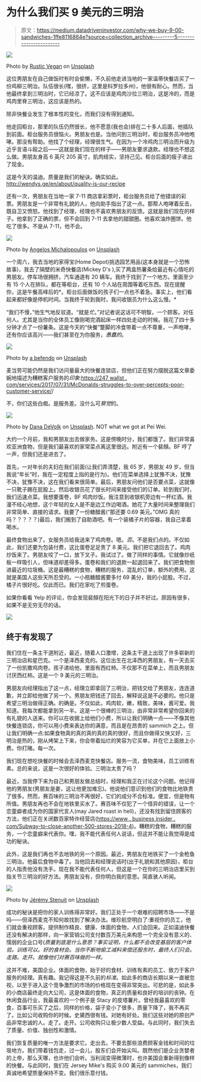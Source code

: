 # 为什么我们买 9 美元的三明治

> 原文：<https://medium.datadriveninvestor.com/why-we-buy-9-00-sandwiches-1ffe8116864e?source=collection_archive---------5----------------------->

![](img/13ab18db7bf8a6cd5574539c2ac8af9b.png)

Photo by [Rustic Vegan](https://unsplash.com/@rusticvegan?utm_source=medium&utm_medium=referral) on [Unsplash](https://unsplash.com?utm_source=medium&utm_medium=referral)

这位男朋友在自己做饭时有时会偷懒，不久前他走进当地的一家温蒂快餐店买了一份鸡柳三明治。队伍很长(嘿，很挤，这里是科罗拉多州)，他很有耐心。然而，当他最终拿到三明治时，它已经凉了。这不应该是鸡肉沙拉三明治，这是冷的，而是鸡肉里脊三明治，这应该是热的。

除非快餐业发生了根本性的变化，而我们没有得到通知。

他走回柜台，那里的队伍仍然很长，他不愿意(我也会)排在二十多人后面，他插队到前面。柜台服务员很恼火。男朋友也是。当他问到三明治时，柜台服务员冲他咆哮。那没有帮助。他找了个经理，经理很生气。在因为一个冷鸡肉三明治而升级为近乎言语斗殴之后——这就是我们现在的样子——男朋友要求退款。经理也不想这么做。男朋友身高 6 英尺 205 英寸，肌肉结实，坚持己见。柜台后面的瘦子递出了现金。

这是今天的温迪。质量是我们的秘诀。确实如此。http://wendys.ge/en/about/quality-is-our-recipe

还有一次，男朋友在当地一家 7-11 商店拿彩票时，柜台服务员给了他错误的彩票。男朋友是一个非常有礼貌的人，他向助手指出了这一点。那帮人咆哮着反击，既自卫又愤怒。他找到了经理，经理也不喜欢男朋友的反馈。这就是我们现在的样子。他拿到了正确的票，但不会回到 7-11 去拿他的甜甜圈。他喜欢油炸圈饼。他吃了很多。不是从 7-11，他不会。

![](img/833797fc60a3b31ce3fd4632d37f115c.png)

Photo by [Angelos Michalopoulos](https://unsplash.com/@angelovisuals?utm_source=medium&utm_medium=referral) on [Unsplash](https://unsplash.com?utm_source=medium&utm_medium=referral)

一个周六，我去当地的家得宝(Home Depot)挑选园艺用品(这本身就是一个恐怖故事)，我去了隔壁的米奇快餐店(Mickey D's ),买了两盒热薯条给最近有心情吃的男朋友。停车场很拥挤，汽车通道有 20 辆车。我终于找到了一个地方。里面至少有 15 个人在排队，都在等柜台，还有 10 个人站在周围等着吃东西。现在提醒你，这是午餐高峰后的*。柜台后面做饭的孩子们一点也不着急。事实上，他们看起来都好像是停机时间。当我终于轮到我时，我问收银员为什么这么慢。*

“我们不慢，”他生气地反驳道。“就是*忙*。”对记者说这话可不明智。一个顾客。对任何人。尤其是当你的全体员工像刚喝完酒起床一样四处走动的时候。我花了四十多分钟才点了一份薯条。这是今天的“快餐”蹩脚的冷食带着一点不尊重，一声咆哮，还有你应该高兴——我们甚至在为你服务，*愚蠢的*。

![](img/ecc9d3575a4ad9c4de45b11a1326ab31.png)

Photo by [a befendo](https://unsplash.com/@ga2006292845?utm_source=medium&utm_medium=referral) on [Unsplash](https://unsplash.com?utm_source=medium&utm_medium=referral)

麦当劳可能仍然是我们访问量最大的快餐连锁店，但他们正在努力摆脱这篇文章委婉地描述为糟糕客户服务的*印象*:[https://247 wallst . com/services/2017/07/31/McDonalds-struggles-to-over-percepts-poor-customer-service/](https://247wallst.com/services/2017/07/31/mcdonalds-struggles-to-overcome-perceptions-of-poor-customer-service/)/

不，你们这些白痴。是服务差。没什么可*察觉*的。

![](img/780cc5574195976bb57ab96cb00c9776.png)

Photo by [Dana DeVolk](https://unsplash.com/@thissillygirlskitchen?utm_source=medium&utm_medium=referral) on [Unsplash](https://unsplash.com?utm_source=medium&utm_medium=referral). NOT what we got at Pei Wei.

大约一个月前，我和男朋友出去做家务。这是傍晚时分，我们都饿了。我们非常喜欢亚洲食物，但是我们最喜欢的家常菜点离这里很远。附近有一个裴頠。BF 哼了一声，但我们还是进去了。

首先，一对年长的夫妇在我们前面(让我们弄清楚，我 65 岁，男朋友 49 岁，但当我说“年长”时，我在一定程度上指的是行为)。他们在菜单选择上犹豫不决，犹豫不决，犹豫不决，这在我们看来很简单。最后，男朋友问他们是否要点菜，这就像一只靴子踢在屁股上。然后收银员花了很长时间来接受他们的订单。轮到我们时，我们迅速点菜。我想要蛋卷，BF 鸡肉炒饭。我注意到收银机旁边有一杯红酒。我漫不经心地想，这个年轻的女人是不是边工作边喝酒。她花了大量时间来整理我们非常简单、直接的请求。我要了一份糖醋酱(“那还要 0.69 美元。”OMG 真的吗？？？？？)最后，我们搬到了自助酒吧。有一个装橘子片的容器，我自己拿着喝水。

最终食物出来了。女服务员给我送来了鸡肉卷。嗯。*否*。不是我们点的。不仅如此，我们还要为包装付费，这比蛋卷足足贵了 8 美元。我们把它退回去了。鸡肉炒饭来了。男朋友咬了一口，放下叉子。我试过了。做了同样的事情。它就像炒纸板一样吸引人，但味道却差得多。蛋卷和我们的退款一起退回来了。我们把食物倒进最近的垃圾桶。这是最糟糕的食物，糟糕的服务，混乱的订单，额外的费用。这就是美国人这些天所忍受的。一小瓶糖醋酱要多付 69 美分，我的小屁股。不过，橘子片很好吃。仅此而已。我们在家吃了煎蛋卷。

如果你看看 Yelp 的评论，你会发现裴頠在阳光下的日子并不好过。原因有很多，如果不是无穷无尽的话。

![](img/1a67b5c408174f30b6221ba27d2a66a8.png)

## 终于有发现了

我们住在一条主干道附近，最近，随着人口激增，这条主干道上出现了许多崭新的三明治店和星巴克。一个是泽西麦克的。这位出生在北泽西的男朋友，有一天去买了一份凯撒鸡肉卷。孩子递给他，里面有西红柿。不仅那不在菜单上，而且男朋友讨厌西红柿。这是一个 9 美元的三明治。

男朋友向经理指出了这一点，经理立即拿回了三明治，把钱交给了男朋友，连连道歉，并立即给他做了另一个。男朋友把钱还了回去，解释说这是不必要的。他只是希望三明治做得正确。的确是。不仅如此，鸡肉软，嫩，精致，美味，酱可爱。我知道。我每次都能拿到另一半。这是一个很棒的三明治，由非常非常希望你回来的有礼貌的人送来。你可以在收据上给他们小费，所以让我们明确一点——不像其他快餐连锁店，你可以用小费来表达你的满意，而且是在昂贵的 sammich 之上。但让我们明确一点:如果食物真的真的真的真的真的很好，而且你做得又快又好，三明治是热的，刚从烤架上下来，你会带着灿烂的笑容为它买单，并在它上面放上小费。你打赌。每一次。

我们现在想吃快餐的时候会去泽西麦克快餐店。服务一流，食物美味，员工训练有素。总的来说，这是一次很好的体验。三明治太贵了吗？

最近，当我停下来为自己和男朋友做总结时，经理和我正在讨论这个问题。他记得他的男朋友(男朋友是姜，这让他更加难忘)。他说他们意识到他们的食物比地铁贵了很多。然而，赛百味的三明治不再很好，它们的成分不合标准。便宜，但是物有所值。男朋友再也不会在地铁里买水了。赛百味不仅犯了一个怪异的错误，让一个恋童癖者成为你的国家代言人(may Jared roast in hell)，还没有找到留住顾客的方法，他们正在关闭数百家特许经营店([https://www . business insider . com/Subway-to-close-another-500-stores-2018-4](https://www.businessinsider.com/subway-to-close-another-500-stores-2018-4))。糟糕的食物，糟糕的服务，一个恋童癖来代表你。嘿，我不能代表任何人说话，但这并不能让我觉得是成功的秘诀。

此外，这是我们再也不去地铁的另一个原因。最近，男朋友在地铁买了一个金枪鱼三明治。他最后食物中毒了。当他回去和经理说话时(出于礼貌和其他原因)，柜台的人指责他没有洗手。现在我不能代表任何人，但这是一个在你的三明治店里买到指关节三明治的好方法。男朋友没有，但你明白我的意思。简直骇人听闻。

![](img/29783e11cf15c5c2094c2745d2699199.png)

Photo by [Jérémy Stenuit](https://unsplash.com/@stenuitj?utm_source=medium&utm_medium=referral) on [Unsplash](https://unsplash.com?utm_source=medium&utm_medium=referral)

成功的秘诀是把你的家人训练得非常好。我们正处于一个艰难的招聘市场——不是吗——但泽西麦克不知何故找到了解决办法。维珍航空明白了:重视你的员工，他们就会重视顾客。提供制作精良、健康、体面的食物，人们会回来。正如温迪快餐还没有解决的那样，向一家营销公司支付数百万美元来构思一个完全没有意义的、懦弱的企业口号(*质量到底是什么意思？事实证明，什么都不会改变基层的客户体验。训练可以。好的食材会。当你不断地偷工减料来偿还股东时，最终人们只会。走路。走开。就像他们对赛百味做的一样。*

这并不难，美国企业。体面的食物，始于好的食材、训练有素的员工、致力于客户服务的经理。真有趣。我记得这是不久前的*标准*。如此多的商店长期以来一直被忽视，以至于进入这个竞争激烈的市场的价格现在变得非常突出。可悲的是，如此多的小商店最终走向大公司，这是体面的食物，真正的质量和良好的培训的丧钟。在休闲食品行业，我最喜欢的一个例子是 Stacy 的皮塔薯片。曾经我最喜欢的零食，百事可乐买了之后，同样的价格，袋子变小了很多，质量下降了，我不再买了。比如公司收购你的时候。史黛西很有钱。对她有好处。我们这些对她的原创产品非常忠诚的人。走了。走开。公司收购只让极少数人受益。与此同时，我们失去了质量、价值、独创性和激情。

我们恢复质量的唯一方法是要求它。走出去。不要去那些浪费顾客金钱和时间的垃圾地方。我们带着钱包走，过一会儿，股东们会开始尖叫。既然他们是企业贪婪者的上帝，那么天哪，也许他们会听。当利润变得微薄时，也许美国会重新得到像样的快餐。与此同时，我们在 Jersey Mike's 购买 9.00 美元的 sammiches，我们真诚地希望质量保持不变。我们很乐意付钱。